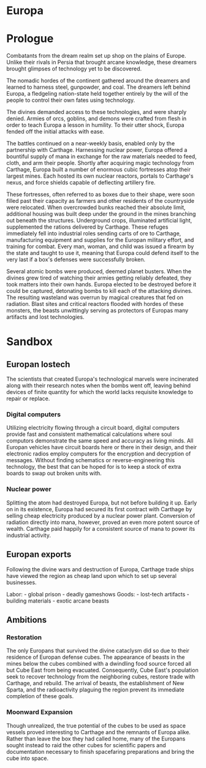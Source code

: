 # Europa

# Prologue
Combatants from the dream realm set up shop on the plains of Europe. Unlike their rivals in Persia that brought arcane knowledge, these dreamers brought glimpses of technology yet to be discovered. 

The nomadic hordes of the continent gathered around the dreamers and learned to harness steel, gunpowder, and coal. The dreamers left behind Europa, a fledgeling nation-state held together entirely by the will of the people to control their own fates using technology. 

The divines demanded access to these technologies, and were sharply denied. Armies of orcs, goblins, and demons were crafted from flesh in order to teach Europa a lesson in humility. To their utter shock, Europa fended off the initial attacks with ease.

The battles continued on a near-weekly basis, enabled only by the partnership with Carthage. Harnessing nuclear power, Europa offered a bountiful supply of mana in exchange for the raw materials needed to feed, cloth, and arm their people. Shortly after acquiring magic technology from Carthage, Europa built a number of enormous cubic fortresses atop their largest mines. Each hosted its own nuclear reactors, portals to Carthage's nexus, and force shields capable of deflecting artillery fire.

These fortresses, often referred to as boxes due to their shape, were soon filled past their capacity as farmers and other residents of the countryside were relocated. When overcrowded bunks reached their absolute limit, additional housing was built deep under the ground in the mines branching out beneath the structures. Underground crops, illuminated artificial light, supplemented the rations delivered by Carthage. These refuges immediately fell into industrial roles sending carts of ore to Carthage, manufacturing equipment and supplies for the Europan military effort, and training for combat. Every man, woman, and child was issued a firearm by the state and taught to use it, meaning that Europa could defend itself to the very last if a box's defenses were successfully broken.

Several atomic bombs were produced, deemed planet busters. When the divines grew tired of watching their armies getting reliably defeated, they took matters into their own hands. Europa elected to be destroyed before it could be captured, detonating bombs to kill each of the attacking divines. The resulting wasteland was overrun by magical creatures that fed on radiation. Blast sites and critical reactors flooded with hordes of these monsters, the beasts unwittingly serving as protectors of Europas many artifacts and lost technologies. 

# Sandbox

## Europan lostech
The scientists that created Europa's technological marvels were incinerated along with their research notes when the bombs went off, leaving behind devices of finite quantity for which the world lacks requisite knowledge to repair or replace. 

### Digital computers
Utilizing electricity flowing through a circuit board, digital computers provide fast and consistent mathematical calculations where soul computors demonstrate the same speed and accuracy as living minds. All Europan vehicles have circuit boards here or there in their design, and their electronic radios employ computers for the encryption and decryption of messages. Without finding schematics or reverse-engineering this technology, the best that can be hoped for is to keep a stock of extra boards to swap out broken units with.

### Nuclear power
Splitting the atom had destroyed Europa, but not before building it up. Early on in its existence, Europa had secured its first contract with Carthage by selling cheap electricity produced by a nuclear power plant. Conversion of radiation directly into mana, however, proved an even more potent source of wealth. Carthage paid happily for a consistent source of mana to power its industrial activity.

## Europan exports

Following the divine wars and destruction of Europa, Carthage trade ships have viewed the region as cheap land upon which to set up several businesses.

Labor:
    - global prison
    - deadly gameshows
Goods:
    - lost-tech artifacts
    - building materials
    - exotic arcane beasts

## Ambitions

### Restoration
The only Europans that survived the divine cataclysm did so due to their residence of Europan defense cubes. The appearance of beasts in the mines below the cubes combined with a dwindling food source forced all but Cube East from being evacuated. Consequently, Cube East's population seek to recover technology from the neighboring cubes, restore trade with Carthage, and rebuild. The arrival of beasts, the establishment of New Sparta, and the radioactivity plaguing the region prevent its immediate completion of these goals.

### Moonward Expansion
Though unrealized, the true potential of the cubes to be used as space vessels proved interesting to Carthage and the remnants of Europa alike. Rather than leave the box they had called home, many of the Europans sought instead to raid the other cubes for scientific papers and documentation necessary to finish spacefaring preparations and bring the cube into space.

